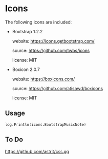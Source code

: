 # Icons

The following icons are included:

- Bootstrap 1.2.2 

  website: https://icons.getbootstrap.com/
  
  source: https://github.com/twbs/icons
  
  license: MIT
  
- Boxicon 2.0.7 

  website: https://boxicons.com/
  
  source: https://github.com/atisawd/boxicons 
  
  license: MIT

## Usage

```
log.Println(icons.BootstrapMusicNote)
```

## To Do

https://github.com/astrit/css.gg
